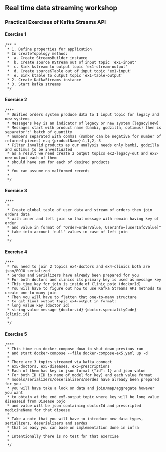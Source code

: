 ## Real time data streaming workshop

### Practical Exercises of Kafka Streams API


#### Exercise 1
    /** *
     * 1. Define properties for application
     * In createTopology method:
     *  a. Create StreamsBuilder instance
     *  b. Create source KStream out of input topic 'ex1-input'
     *  c. Sink kstream to output topic 'ex1-stream-output'
     *  d. Create sourceKTable out of input topic 'ex1-input'
     *  e. Sink ktable to output topic 'ex1-table-output'
     * 2. Create KafkaStreams instance
     * 3. Start kafka streams
     */
#### Exercise 2
    /***
     * Unified orders system produce data to 1 input topic for legacy and new systems
     * Message's key is an indicator of legacy or new system [legacy|new]
     * Messages start with product name (bambi, godzilla, optimus) then is separator':' batch of quantity
     * numbers separated with commas (number can be negative for number of returned pieces) e.q {productName}:1,1,2,-3
     * Filter invalid products as our analysis needs only bambi, godzilla and optimus to be investigated
     * as a result we need create 2 output topics ex2-legacy-out and ex2-new-output each of them
     * should have sum for each of desired products
     *
     * You can assume no malformed records
     *
     */

#### Exercise 3
    /***
     *
     * Create global table of user data and stream of orders then join orders data
     * with inner and left join so that message with remain having key of order
     * and value in format of "Order=orderValue, UserInfo=[userInfoValue]"
     * take into account 'null' values in case of left join
     *
     */
#### Exercise 4
    /***
     * You need to join 2 topics ex4-doctors and ex4-clinics both are json/POJO serialized
     * Serdes and Serializers have already been prepared for you
     * For both doctors and clinics its primary key is used as message key
     * This time key for join is inside of Clinic pojo (dockorId)
     * You will have to figure out how to use Kafka Streams API methods to create one-to-many join
     * Then you will have to flatten that one-to-many structure
     * to get final output topic ex4-output in format:
     * long value key (doctor id)
     * string value message {doctor.id}-{doctor.specialityCode}-{clinic.id}
     *
     */
#### Exercise 5
    /***
     * This time run docker-compose down to shut down previous run
     * and start docker-compose --file docker-compose-ex5.yaml up -d
     *
     * There are 3 topics streamed via kafka connect
     * ex5-doctors, ex5-diseases, ex5-prescriptions
     * Each of them has key in json format {"id": 1} and json value
     * For both ID (ID is name of model for key) and each value format
     * models/serializers/deserializers/serdes have already been prepared for you
     * you will have take a look on data and join/map/aggregate however you want
     * to obtain at the end ex5-output topic where key will be long value diseaseId from Disease pojo
     * and value will be json containing doctorId and prescripted medicineName for that disease
     *
     * Take a note that you will have to introduce new data types, serializers, deserializers and serdes
     * that is easy you can base on implementation done in infra
     *
     * Intentionally there is no test for that exercise
     *
     */

